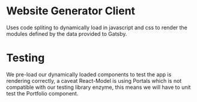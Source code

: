 # Website Generator Client

Uses code spliting to dynamically load in javascript and css to render the modules defined by the data provided to Gatsby.

# Testing

We pre-load our dynamically loaded components to test the app is rendering correctly, a caveat React-Model is using Portals which is not compatible with our testing library enzyme, this means we will have to unit test the Portfolio component.
